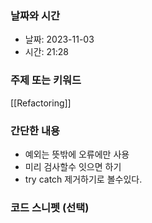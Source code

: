 ### 날짜와 시간

- 날짜: 2023-11-03
- 시간: 21:28

### 주제 또는 키워드
[[Refactoring]]

### 간단한 내용
- 예외는 뜻밖에 오류에만 사용
- 미리 검사할수 잇으면 하기
- try catch 제거하기로 볼수있다.
### 코드 스니펫 (선택)

```typescript
```

